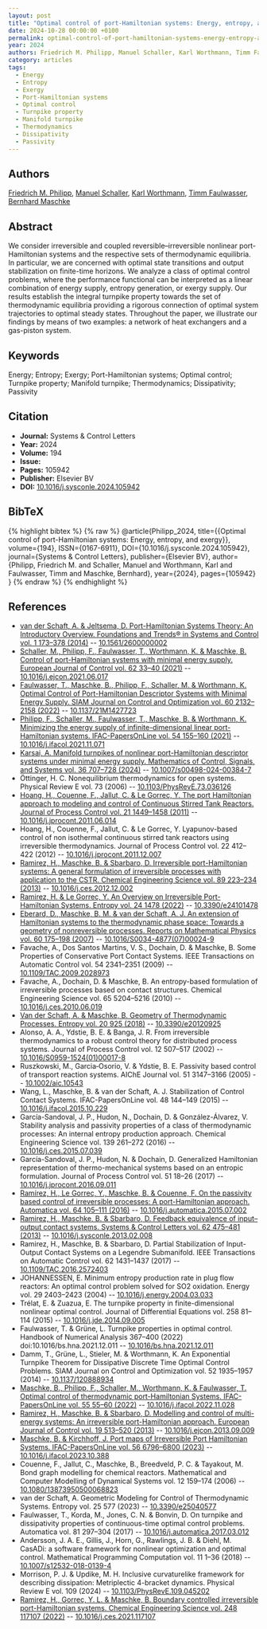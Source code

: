 ```yaml
---
layout: post
title: "Optimal control of port-Hamiltonian systems: Energy, entropy, and exergy"
date: 2024-10-28 00:00:00 +0100
permalink: optimal-control-of-port-hamiltonian-systems-energy-entropy-and-exergy
year: 2024
authors: Friedrich M. Philipp, Manuel Schaller, Karl Worthmann, Timm Faulwasser, Bernhard Maschke
category: articles
tags:
  - Energy
  - Entropy
  - Exergy
  - Port-Hamiltonian systems
  - Optimal control
  - Turnpike property
  - Manifold turnpike
  - Thermodynamics
  - Dissipativity
  - Passivity
---
```

 
## Authors
[Friedrich M. Philipp](authors/friedrich_m_philipp), [Manuel Schaller](authors/manuel_schaller), [Karl Worthmann](authors/karl_worthmann), [Timm Faulwasser](authors/timm_faulwasser), [Bernhard Maschke](authors/bernhard_maschke)
 
## Abstract
We consider irreversible and coupled reversible–irreversible nonlinear port-Hamiltonian systems and the respective sets of thermodynamic equilibria. In particular, we are concerned with optimal state transitions and output stabilization on finite-time horizons. We analyze a class of optimal control problems, where the performance functional can be interpreted as a linear combination of energy supply, entropy generation, or exergy supply. Our results establish the integral turnpike property towards the set of thermodynamic equilibria providing a rigorous connection of optimal system trajectories to optimal steady states. Throughout the paper, we illustrate our findings by means of two examples: a network of heat exchangers and a gas-piston system.
 
## Keywords
Energy; Entropy; Exergy; Port-Hamiltonian systems; Optimal control; Turnpike property; Manifold turnpike; Thermodynamics; Dissipativity; Passivity
 
## Citation
- **Journal:** Systems &amp; Control Letters
- **Year:** 2024
- **Volume:** 194
- **Issue:** 
- **Pages:** 105942
- **Publisher:** Elsevier BV
- **DOI:** [10.1016/j.sysconle.2024.105942](https://doi.org/10.1016/j.sysconle.2024.105942)
 
## BibTeX
{% highlight bibtex %}
{% raw %}
@article{Philipp_2024,
  title={{Optimal control of port-Hamiltonian systems: Energy, entropy, and exergy}},
  volume={194},
  ISSN={0167-6911},
  DOI={10.1016/j.sysconle.2024.105942},
  journal={Systems &amp; Control Letters},
  publisher={Elsevier BV},
  author={Philipp, Friedrich M. and Schaller, Manuel and Worthmann, Karl and Faulwasser, Timm and Maschke, Bernhard},
  year={2024},
  pages={105942}
}
{% endraw %}
{% endhighlight %}
 
## References
- [van der Schaft, A. & Jeltsema, D. Port-Hamiltonian Systems Theory: An Introductory Overview. Foundations and Trends® in Systems and Control vol. 1 173–378 (2014)](port-hamiltonian-systems-theory-an-introductory-overview-journal) -- [10.1561/2600000002](https://doi.org/10.1561/2600000002)
- [Schaller, M., Philipp, F., Faulwasser, T., Worthmann, K. & Maschke, B. Control of port-Hamiltonian systems with minimal energy supply. European Journal of Control vol. 62 33–40 (2021)](control-of-port-hamiltonian-systems-with-minimal-energy-supply) -- [10.1016/j.ejcon.2021.06.017](https://doi.org/10.1016/j.ejcon.2021.06.017)
- [Faulwasser, T., Maschke, B., Philipp, F., Schaller, M. & Worthmann, K. Optimal Control of Port-Hamiltonian Descriptor Systems with Minimal Energy Supply. SIAM Journal on Control and Optimization vol. 60 2132–2158 (2022)](optimal-control-of-port-hamiltonian-descriptor-systems-with-minimal-energy-supply) -- [10.1137/21M1427723](https://doi.org/10.1137/21M1427723)
- [Philipp, F., Schaller, M., Faulwasser, T., Maschke, B. & Worthmann, K. Minimizing the energy supply of infinite-dimensional linear port-Hamiltonian systems. IFAC-PapersOnLine vol. 54 155–160 (2021)](minimizing-the-energy-supply-of-infinite-dimensional-linear-port-hamiltonian-systems) -- [10.1016/j.ifacol.2021.11.071](https://doi.org/10.1016/j.ifacol.2021.11.071)
- [Karsai, A. Manifold turnpikes of nonlinear port-Hamiltonian descriptor systems under minimal energy supply. Mathematics of Control, Signals, and Systems vol. 36 707–728 (2024)](manifold-turnpikes-of-nonlinear-port-hamiltonian-descriptor-systems-under-minimal-energy-supply) -- [10.1007/s00498-024-00384-7](https://doi.org/10.1007/s00498-024-00384-7)
- Öttinger, H. C. Nonequilibrium thermodynamics for open systems. Physical Review E vol. 73 (2006) -- [10.1103/PhysRevE.73.036126](https://doi.org/10.1103/PhysRevE.73.036126)
- [Hoang, H., Couenne, F., Jallut, C. & Le Gorrec, Y. The port Hamiltonian approach to modeling and control of Continuous Stirred Tank Reactors. Journal of Process Control vol. 21 1449–1458 (2011)](the-port-hamiltonian-approach-to-modeling-and-control-of-continuous-stirred-tank-reactors) -- [10.1016/j.jprocont.2011.06.014](https://doi.org/10.1016/j.jprocont.2011.06.014)
- Hoang, H., Couenne, F., Jallut, C. & Le Gorrec, Y. Lyapunov-based control of non isothermal continuous stirred tank reactors using irreversible thermodynamics. Journal of Process Control vol. 22 412–422 (2012) -- [10.1016/j.jprocont.2011.12.007](https://doi.org/10.1016/j.jprocont.2011.12.007)
- [Ramirez, H., Maschke, B. & Sbarbaro, D. Irreversible port-Hamiltonian systems: A general formulation of irreversible processes with application to the CSTR. Chemical Engineering Science vol. 89 223–234 (2013)](irreversible-port-hamiltonian-systems-a-general-formulation-of-irreversible-processes-with-application-to-the-cstr) -- [10.1016/j.ces.2012.12.002](https://doi.org/10.1016/j.ces.2012.12.002)
- [Ramirez, H. & Le Gorrec, Y. An Overview on Irreversible Port-Hamiltonian Systems. Entropy vol. 24 1478 (2022)](an-overview-on-irreversible-port-hamiltonian-systems) -- [10.3390/e24101478](https://doi.org/10.3390/e24101478)
- [Eberard, D., Maschke, B. M. & van der Schaft, A. J. An extension of Hamiltonian systems to the thermodynamic phase space: Towards a geometry of nonreversible processes. Reports on Mathematical Physics vol. 60 175–198 (2007)](an-extension-of-hamiltonian-systems-to-the-thermodynamic-phase-space-towards-a-geometry-of-nonreversible-processes) -- [10.1016/S0034-4877(07)00024-9](https://doi.org/10.1016/S0034-4877(07)00024-9)
- Favache, A., Dos Santos Martins, V. S., Dochain, D. & Maschke, B. Some Properties of Conservative Port Contact Systems. IEEE Transactions on Automatic Control vol. 54 2341–2351 (2009) -- [10.1109/TAC.2009.2028973](https://doi.org/10.1109/TAC.2009.2028973)
- Favache, A., Dochain, D. & Maschke, B. An entropy-based formulation of irreversible processes based on contact structures. Chemical Engineering Science vol. 65 5204–5216 (2010) -- [10.1016/j.ces.2010.06.019](https://doi.org/10.1016/j.ces.2010.06.019)
- [Van der Schaft, A. & Maschke, B. Geometry of Thermodynamic Processes. Entropy vol. 20 925 (2018)](geometry-of-thermodynamic-processes) -- [10.3390/e20120925](https://doi.org/10.3390/e20120925)
- Alonso, A. A., Ydstie, B. E. & Banga, J. R. From irreversible thermodynamics to a robust control theory for distributed process systems. Journal of Process Control vol. 12 507–517 (2002) -- [10.1016/S0959-1524(01)00017-8](https://doi.org/10.1016/S0959-1524(01)00017-8)
- Ruszkowski, M., Garcia‐Osorio, V. & Ydstie, B. E. Passivity based control of transport reaction systems. AIChE Journal vol. 51 3147–3166 (2005) -- [10.1002/aic.10543](https://doi.org/10.1002/aic.10543)
- Wang, L., Maschke, B. & van der Schaft, A. J. Stabilization of Control Contact Systems. IFAC-PapersOnLine vol. 48 144–149 (2015) -- [10.1016/j.ifacol.2015.10.229](https://doi.org/10.1016/j.ifacol.2015.10.229)
- García-Sandoval, J. P., Hudon, N., Dochain, D. & González-Álvarez, V. Stability analysis and passivity properties of a class of thermodynamic processes: An internal entropy production approach. Chemical Engineering Science vol. 139 261–272 (2016) -- [10.1016/j.ces.2015.07.039](https://doi.org/10.1016/j.ces.2015.07.039)
- García-Sandoval, J. P., Hudon, N. & Dochain, D. Generalized Hamiltonian representation of thermo-mechanical systems based on an entropic formulation. Journal of Process Control vol. 51 18–26 (2017) -- [10.1016/j.jprocont.2016.09.011](https://doi.org/10.1016/j.jprocont.2016.09.011)
- [Ramírez, H., Le Gorrec, Y., Maschke, B. & Couenne, F. On the passivity based control of irreversible processes: A port-Hamiltonian approach. Automatica vol. 64 105–111 (2016)](on-the-passivity-based-control-of-irreversible-processes-a-port-hamiltonian-approach) -- [10.1016/j.automatica.2015.07.002](https://doi.org/10.1016/j.automatica.2015.07.002)
- [Ramirez, H., Maschke, B. & Sbarbaro, D. Feedback equivalence of input–output contact systems. Systems &amp; Control Letters vol. 62 475–481 (2013)](feedback-equivalence-of-input-output-contact-systems) -- [10.1016/j.sysconle.2013.02.008](https://doi.org/10.1016/j.sysconle.2013.02.008)
- Ramirez, H., Maschke, B. & Sbarbaro, D. Partial Stabilization of Input-Output Contact Systems on a Legendre Submanifold. IEEE Transactions on Automatic Control vol. 62 1431–1437 (2017) -- [10.1109/TAC.2016.2572403](https://doi.org/10.1109/TAC.2016.2572403)
- JOHANNESSEN, E. Minimum entropy production rate in plug flow reactors: An optimal control problem solved for SO2 oxidation. Energy vol. 29 2403–2423 (2004) -- [10.1016/j.energy.2004.03.033](https://doi.org/10.1016/j.energy.2004.03.033)
- Trélat, E. & Zuazua, E. The turnpike property in finite-dimensional nonlinear optimal control. Journal of Differential Equations vol. 258 81–114 (2015) -- [10.1016/j.jde.2014.09.005](https://doi.org/10.1016/j.jde.2014.09.005)
- Faulwasser, T. & Grüne, L. Turnpike properties in optimal control. Handbook of Numerical Analysis 367–400 (2022) doi:10.1016/bs.hna.2021.12.011 -- [10.1016/bs.hna.2021.12.011](https://doi.org/10.1016/bs.hna.2021.12.011)
- Damm, T., Grüne, L., Stieler, M. & Worthmann, K. An Exponential Turnpike Theorem for Dissipative Discrete Time Optimal Control Problems. SIAM Journal on Control and Optimization vol. 52 1935–1957 (2014) -- [10.1137/120888934](https://doi.org/10.1137/120888934)
- [Maschke, B., Philipp, F., Schaller, M., Worthmann, K. & Faulwasser, T. Optimal control of thermodynamic port-Hamiltonian Systems. IFAC-PapersOnLine vol. 55 55–60 (2022)](optimal-control-of-thermodynamic-port-hamiltonian-systems) -- [10.1016/j.ifacol.2022.11.028](https://doi.org/10.1016/j.ifacol.2022.11.028)
- [Ramirez, H., Maschke, B. & Sbarbaro, D. Modelling and control of multi-energy systems: An irreversible port-Hamiltonian approach. European Journal of Control vol. 19 513–520 (2013)](modelling-and-control-of-multi-energy-systems-an-irreversible-port-hamiltonian-approach) -- [10.1016/j.ejcon.2013.09.009](https://doi.org/10.1016/j.ejcon.2013.09.009)
- [Maschke, B. & Kirchhoff, J. Port maps of Irreversible Port Hamiltonian Systems. IFAC-PapersOnLine vol. 56 6796–6800 (2023)](port-maps-of-irreversible-port-hamiltonian-systems) -- [10.1016/j.ifacol.2023.10.388](https://doi.org/10.1016/j.ifacol.2023.10.388)
- Couenne, F., Jallut, C., Maschke, B., Breedveld, P. C. & Tayakout, M. Bond graph modelling for chemical reactors. Mathematical and Computer Modelling of Dynamical Systems vol. 12 159–174 (2006) -- [10.1080/13873950500068823](https://doi.org/10.1080/13873950500068823)
- van der Schaft, A. Geometric Modeling for Control of Thermodynamic Systems. Entropy vol. 25 577 (2023) -- [10.3390/e25040577](https://doi.org/10.3390/e25040577)
- Faulwasser, T., Korda, M., Jones, C. N. & Bonvin, D. On turnpike and dissipativity properties of continuous-time optimal control problems. Automatica vol. 81 297–304 (2017) -- [10.1016/j.automatica.2017.03.012](https://doi.org/10.1016/j.automatica.2017.03.012)
- Andersson, J. A. E., Gillis, J., Horn, G., Rawlings, J. B. & Diehl, M. CasADi: a software framework for nonlinear optimization and optimal control. Mathematical Programming Computation vol. 11 1–36 (2018) -- [10.1007/s12532-018-0139-4](https://doi.org/10.1007/s12532-018-0139-4)
- Morrison, P. J. & Updike, M. H. Inclusive curvaturelike framework for describing dissipation: Metriplectic 4-bracket dynamics. Physical Review E vol. 109 (2024) -- [10.1103/PhysRevE.109.045202](https://doi.org/10.1103/PhysRevE.109.045202)
- [Ramirez, H., Gorrec, Y. L. & Maschke, B. Boundary controlled irreversible port-Hamiltonian systems. Chemical Engineering Science vol. 248 117107 (2022)](boundary-controlled-irreversible-port-hamiltonian-systems) -- [10.1016/j.ces.2021.117107](https://doi.org/10.1016/j.ces.2021.117107)

